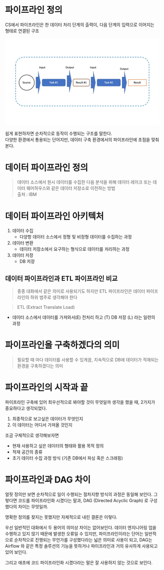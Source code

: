 # 파이프라인 정의
CS에서 파이프라인은 한 데이터 처리 단계의 출력이, 다음 단계의 입력으로 이어지는 형태로 연결된 구조

![파이프라인 정의](~@source/img/../../img/파이프라인%20정의.jpg)

쉽게 표현하자면 순차적으로 동작이 수행되는 구조를 말한다.  
다양한 환경에서 통용되는 단어지만, 데이터 구축 환경에서의 파이프라인에 초점을 맞춰본다.


# 데이터 파이프라인 정의
> 데이터 소스에서 원시 데이터를 수집한 다음 분석을 위해 데이터 레이크 또는 데이터 웨어하우스와 같은 데이터 저장소로 이전하는 방법  
> 출처 : IBM

# 데이터 파이프라인 아키텍처
1. 데이터 수집  
   - 다양항 데이터 소스에서 정형 및 비정형 데이터를 수집하는 과정
2. 데이터 변환
   - 데이터 저장소에서 요구하는 형식으로 데이터를 처리하는 과정
3. 데이터 저장
   - DB 저장
   

## 데이터 파이프라인과 ETL 파이프라인 비교
> 종종 대화에서 같은 의미로 사용되기도 하지만 ETL 파이프라인은 데이터 파이프라인의 하위 범주로 생각해야 한다
  
> ETL (Extract Translate Load)
- 데이터 소스에서 데이터를 가져와서(E) 전처리 하고 (T) DB 저장 (L) 라는 일련의 과정  

# 파이프라인을 구축하겠다의 의미
> 필요할 때 마다 데이터를 사용할 수 있게끔, 지속적으로 DB에 데이터가 적재되는 환경을 구축하겠다는 의미

# 파이프라인의 시작과 끝
파이프라인 구축에 있어 최우선적으로 봐야할 것이 무엇일까 생각을 했을 때, 2가지가 중요하다고 생각되었다.
1. 최종적으로 보고싶은 데이터가 무엇인지
2. 이 데이터는 어디서 가져올 것인지

조금 구체적으로 생각해보자면
- 현재 사용하고 싶은 데이터의 형태와 활용 목적 정의
- 적재 공간의 종류
- 초기 데이터 수집 과정 방식 (기존 DB에서 파싱 혹은 스크래핑)

# 파이프라인과 DAG 차이

얼핏 정의만 보면 순차적으로 일이 수행되는 절차지향 방식의 과정은 동일해 보인다. 그렇다면 코드를 파이프라인화 시켰다는 말과, DAG (Directed Acyclic Graph) 로 구성했다의 차이는 무엇일까.  

명확한 정의를 찾지는 못했지만 자체적으로 내린 결론은 이렇다.  

우선 일반적인 대화에서 두 용어의 의미상 차이는 없어보인다. 데이터 엔지니어링 업을 수행하고 있지 않기 때문에 발생한 오류일 수 있지만, 파이프라인이라는 단어는 일반적으로 순차적으로 진행되는 무언가를 구성했다라는 넓은 의미로 사용이 되고, DAG는 Airflow 와 같은 특정 솔루션의 기능을 뜻하거나 파이프라인과 거의 유사하게 사용되고 있어 보인다.   

그리고 애초에 코드 파이프라인화 시켰다라는 말은 잘 사용하지 않는 것으로 보인다.

